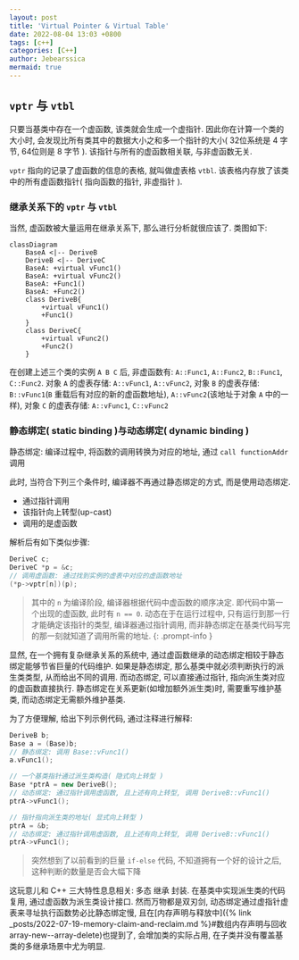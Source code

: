 ```yaml
---
layout: post
title: 'Virtual Pointer & Virtual Table'
date: 2022-08-04 13:03 +0800
tags: [c++]
categories: [C++]
author: Jebearssica
mermaid: true
---
```


## `vptr` 与 `vtbl`

只要当基类中存在一个虚函数, 该类就会生成一个虚指针. 因此你在计算一个类的大小时, 会发现比所有类其中的数据大小之和多一个指针的大小( 32位系统是 4 字节, 64位则是 8 字节 ). 该指针与所有的虚函数相关联, 与非虚函数无关.

`vptr` 指向的记录了虚函数的信息的表格, 就叫做虚表格 `vtbl`. 该表格内存放了该类中的所有虚函数指针( 指向函数的指针, 非虚指针 ).

### 继承关系下的 `vptr` 与 `vtbl`

当然, 虚函数被大量运用在继承关系下, 那么进行分析就很应该了. 类图如下:

```mermaid
classDiagram
    BaseA <|-- DeriveB
    DeriveB <|-- DeriveC
    BaseA: +virtual vFunc1()
    BaseA: +virtual vFunc2()
    BaseA: +Func1()
    BaseA: +Func2()
    class DeriveB{
        +virtual vFunc1()
        +Func1()
    }
    class DeriveC{
        +virtual vFunc2()
        +Func2()
    }
```

在创建上述三个类的实例 `A B C` 后, 非虚函数有: `A::Func1`, `A::Func2`, `B::Func1`, `C::Func2`. 对象 `A` 的虚表存储: `A::vFunc1`, `A::vFunc2`, 对象 `B` 的虚表存储: `B::vFunc1`(`B` 重载后有对应的新的虚函数地址), `A::vFunc2`(该地址于对象 `A` 中的一样), 对象 `C` 的虚表存储: `A::vFunc1`, `C::vFunc2`

### 静态绑定( static binding )与动态绑定( dynamic binding )

静态绑定: 编译过程中, 将函数的调用转换为对应的地址, 通过 `call functionAddr` 调用

此时, 当符合下列三个条件时, 编译器不再通过静态绑定的方式, 而是使用动态绑定.

* 通过指针调用
* 该指针向上转型(up-cast)
* 调用的是虚函数

解析后有如下类似步骤:

```c++
DeriveC c;
DeriveC *p = &c;
// 调用虚函数: 通过找到实例的虚表中对应的虚函数地址
(*p->vptr[n])(p);
```

> 其中的 `n` 为编译阶段, 编译器根据代码中虚函数的顺序决定. 即代码中第一个出现的虚函数, 此时有 `n == 0`. 动态在于在运行过程中, 只有运行到那一行才能确定该指针的类型, 编译器通过指针调用, 而非静态绑定在基类代码写完的那一刻就知道了调用所需的地址.
{: .prompt-info }

显然, 在一个拥有复杂继承关系的系统中, 通过虚函数继承的动态绑定相较于静态绑定能够节省巨量的代码维护. 如果是静态绑定, 那么基类中就必须判断执行的派生类类型, 从而给出不同的调用. 而动态绑定, 可以直接通过指针, 指向派生类对应的虚函数直接执行. 静态绑定在关系更新(如增加额外派生类)时, 需要重写维护基类, 而动态绑定无需额外维护基类.

为了方便理解, 给出下列示例代码, 通过注释进行解释:

```c++
DeriveB b;
Base a = (Base)b;
// 静态绑定: 调用 Base::vFunc1()
a.vFunc1();

// 一个基类指针通过派生类构造( 隐式向上转型 )
Base *ptrA = new DeriveB();
// 动态绑定: 通过指针调用虚函数, 且上述有向上转型, 调用 DeriveB::vFunc1()
ptrA->vFunc1();

// 指针指向派生类的地址( 显式向上转型 )
ptrA = &b;
// 动态绑定: 通过指针调用虚函数, 且上述有向上转型, 调用 DeriveB::vFunc1()
ptrA->vFunc1();
```

> 突然想到了以前看到的巨量 `if-else` 代码, 不知道拥有一个好的设计之后, 这种判断的数量是否会大幅下降

这玩意儿和 C++ 三大特性息息相关: 多态 继承 封装. 在基类中实现派生类的代码复用, 通过虚函数为派生类设计接口. 然而万物都是双刃剑, 动态绑定通过虚指针虚表来寻址执行函数势必比静态绑定慢, 且在[内存声明与释放中]({% link _posts/2022-07-19-memory-claim-and-reclaim.md %}#数组内存声明与回收array-new--array-delete)也提到了, 会增加类的实际占用, 在子类并没有覆盖基类的多继承场景中尤为明显.
